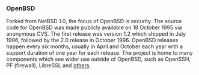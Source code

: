 ### OpenBSD
Forked from NetBSD 1.0, the focus of OpenBSD is security. The source code for
OpenBSD was made publicly available on 18 October 1995 via anonymous CVS. The
first release was version 1.2 which shipped in July 1996, followed by the 2.0
release in October 1996. OpenBSD releases happen every six months, usually in
April and October each year with a support duration of one year for each
release.  The project is home to many components which see wider use outside of
OpenBSD, such as OpenSSH, PF (firewall), LibreSSL and
[others](http://www.openbsd.org/innovations.html).
